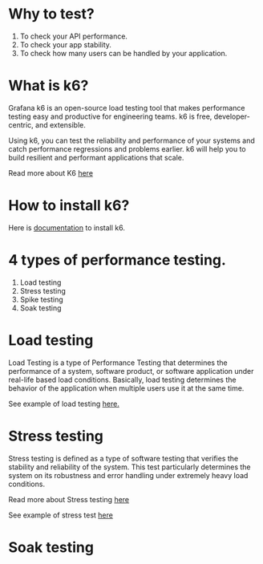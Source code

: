 # Why to test?
1. To check your API performance. 
2. To  check your app stability. 
3. To check how many users can be handled by your application.

# What is k6?
Grafana k6 is an open-source load testing tool that makes performance testing easy and productive for engineering teams. k6 is free, developer-centric, and extensible.

Using k6, you can test the reliability and performance of your systems and catch performance regressions and problems earlier. k6 will help you to build resilient and performant applications that scale.

Read more about K6 [here](https://k6.io/docs/)

# How to install k6?
Here is [documentation]() to install k6.

# 4 types of performance testing. 
1. Load testing
2. Stress testing
3. Spike testing
4. Soak testing

# Load testing
Load Testing is a type of Performance Testing that determines the performance of a system, software product, or software application under real-life based load conditions. Basically, load testing determines the behavior of the application when multiple users use it at the same time.

See example of load testing [here.](https://github.com/golanguzb70/highload-handling/tree/main/k6/load)

# Stress testing
Stress testing is defined as a type of software testing that verifies the stability and reliability of the system. This test particularly determines the system on its robustness and error handling under extremely heavy load conditions.

Read more about Stress testing [here](https://www.geeksforgeeks.org/stress-testing-software-testing/)

See example of stress test [here](https://github.com/golanguzb70/highload-handling/tree/main/k6/stress)
# Soak testing
